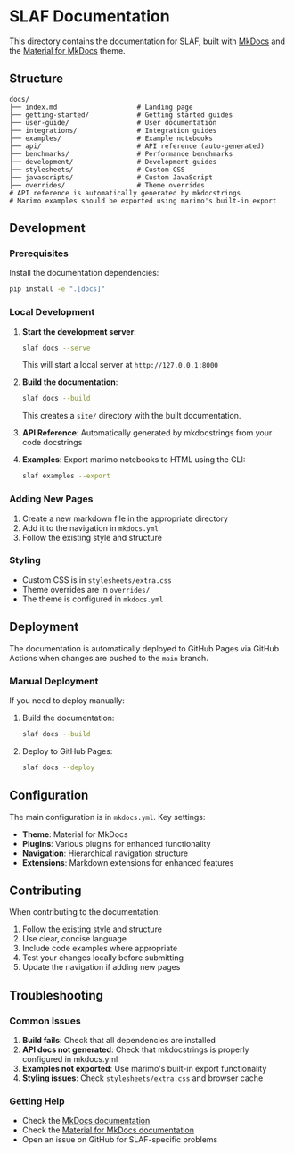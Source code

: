 # SLAF Documentation

This directory contains the documentation for SLAF, built with [MkDocs](https://www.mkdocs.org/) and the [Material for MkDocs](https://squidfunk.github.io/mkdocs-material/) theme.

## Structure

```
docs/
├── index.md                    # Landing page
├── getting-started/            # Getting started guides
├── user-guide/                 # User documentation
├── integrations/               # Integration guides
├── examples/                   # Example notebooks
├── api/                        # API reference (auto-generated)
├── benchmarks/                 # Performance benchmarks
├── development/                # Development guides
├── stylesheets/                # Custom CSS
├── javascripts/                # Custom JavaScript
├── overrides/                  # Theme overrides
# API reference is automatically generated by mkdocstrings
# Marimo examples should be exported using marimo's built-in export
```

## Development

### Prerequisites

Install the documentation dependencies:

```bash
pip install -e ".[docs]"
```

### Local Development

1. **Start the development server**:

   ```bash
   slaf docs --serve
   ```

   This will start a local server at `http://127.0.0.1:8000`

2. **Build the documentation**:

   ```bash
   slaf docs --build
   ```

   This creates a `site/` directory with the built documentation.

3. **API Reference**: Automatically generated by mkdocstrings from your code docstrings

4. **Examples**: Export marimo notebooks to HTML using the CLI:
   ```bash
   slaf examples --export
   ```

### Adding New Pages

1. Create a new markdown file in the appropriate directory
2. Add it to the navigation in `mkdocs.yml`
3. Follow the existing style and structure

### Styling

- Custom CSS is in `stylesheets/extra.css`
- Theme overrides are in `overrides/`
- The theme is configured in `mkdocs.yml`

## Deployment

The documentation is automatically deployed to GitHub Pages via GitHub Actions when changes are pushed to the `main` branch.

### Manual Deployment

If you need to deploy manually:

1. Build the documentation:

   ```bash
   slaf docs --build
   ```

2. Deploy to GitHub Pages:
   ```bash
   slaf docs --deploy
   ```

## Configuration

The main configuration is in `mkdocs.yml`. Key settings:

- **Theme**: Material for MkDocs
- **Plugins**: Various plugins for enhanced functionality
- **Navigation**: Hierarchical navigation structure
- **Extensions**: Markdown extensions for enhanced features

## Contributing

When contributing to the documentation:

1. Follow the existing style and structure
2. Use clear, concise language
3. Include code examples where appropriate
4. Test your changes locally before submitting
5. Update the navigation if adding new pages

## Troubleshooting

### Common Issues

1. **Build fails**: Check that all dependencies are installed
2. **API docs not generated**: Check that mkdocstrings is properly configured in mkdocs.yml
3. **Examples not exported**: Use marimo's built-in export functionality
4. **Styling issues**: Check `stylesheets/extra.css` and browser cache

### Getting Help

- Check the [MkDocs documentation](https://www.mkdocs.org/)
- Check the [Material for MkDocs documentation](https://squidfunk.github.io/mkdocs-material/)
- Open an issue on GitHub for SLAF-specific problems
